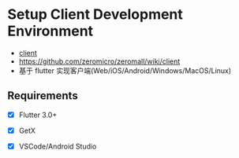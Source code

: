 # Setup Client Development Environment

- [client](../../client)
- https://github.com/zeromicro/zeromall/wiki/client
- 基于 flutter 实现客户端(Web/iOS/Android/Windows/MacOS/Linux)

## Requirements

- [x] Flutter 3.0+
- [x] GetX
- [x] VSCode/Android Studio



